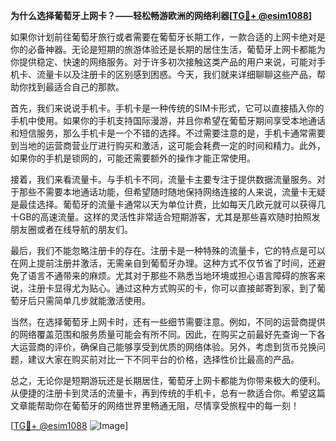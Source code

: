 **为什么选择葡萄牙上网卡？——轻松畅游欧洲的网络利器[[TG💪+ @esim1088](https://t.me/s/esim1088)]**

如果你计划前往葡萄牙旅行或者需要在葡萄牙长期工作，一款合适的上网卡绝对是你的必备神器。无论是短期的旅游体验还是长期的居住生活，葡萄牙上网卡都能为你提供稳定、快速的网络服务。对于许多初次接触这类产品的用户来说，可能对手机卡、流量卡以及注册卡的区别感到困惑。今天，我们就来详细聊聊这些产品，帮助你找到最适合自己的那款。

首先，我们来说说手机卡。手机卡是一种传统的SIM卡形式，它可以直接插入你的手机中使用。如果你的手机支持国际漫游，并且你希望在葡萄牙期间享受本地通话和短信服务，那么手机卡是一个不错的选择。不过需要注意的是，手机卡通常需要到当地的运营商营业厅进行购买和激活，这可能会耗费一定的时间和精力。此外，如果你的手机是锁网的，可能还需要额外的操作才能正常使用。

接着，我们来看流量卡。与手机卡不同，流量卡主要专注于提供数据流量服务。对于那些不需要本地通话功能，但希望随时随地保持网络连接的人来说，流量卡无疑是最佳选择。葡萄牙的流量卡通常以天为单位计费，比如每天几欧元就可以获得几十GB的高速流量。这样的灵活性非常适合短期游客，尤其是那些喜欢随时拍照发朋友圈或者在线导航的朋友们。

最后，我们不能忽略注册卡的存在。注册卡是一种特殊的流量卡，它的特点是可以在网上提前注册并激活，无需亲自到葡萄牙办理。这种方式不仅节省了时间，还避免了语言不通带来的麻烦。尤其对于那些不熟悉当地环境或担心语言障碍的旅客来说，注册卡显得尤为贴心。通过这种方式购买的卡，你可以直接邮寄到家，到了葡萄牙后只需简单几步就能激活使用。

当然，在选择葡萄牙上网卡时，还有一些细节需要注意。例如，不同的运营商提供的网络覆盖范围和服务质量可能会有所不同。因此，在购买之前最好先查询一下各大运营商的评价，确保自己能够享受到优质的网络体验。另外，考虑到货币兑换问题，建议大家在购买前对比一下不同平台的价格，选择性价比最高的产品。

总之，无论你是短期游玩还是长期居住，葡萄牙上网卡都能为你带来极大的便利。从便捷的注册卡到灵活的流量卡，再到传统的手机卡，总有一款适合你。希望这篇文章能帮助你在葡萄牙的网络世界里畅通无阻，尽情享受旅程中的每一刻！

[[TG💪+ @esim1088](https://t.me/s/esim1088) ![Image](https://i.postimg.cc/4NQfJmqS/Snipaste-2025-05-13-00-14-12.png)]